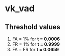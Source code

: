 # vk_vad



## Threshold values

1.  FA = 1% for **t = 0.0006**
2.  FR = 1% for **t = 0.9999**
3.  FA = FR for **t = 0.0659**
